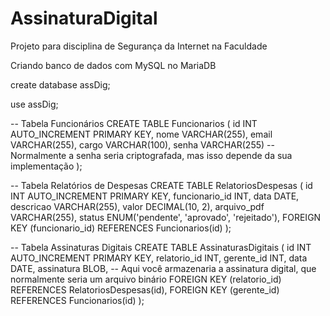 # AssinaturaDigital
Projeto para disciplina de Segurança da Internet na Faculdade

Criando banco de dados com MySQL no MariaDB

create database assDig;

use assDig;

-- Tabela Funcionários
CREATE TABLE Funcionarios (
    id INT AUTO_INCREMENT PRIMARY KEY,
    nome VARCHAR(255),
    email VARCHAR(255),
    cargo VARCHAR(100),
    senha VARCHAR(255) -- Normalmente a senha seria criptografada, mas isso depende da sua implementação
);

-- Tabela Relatórios de Despesas
CREATE TABLE RelatoriosDespesas (
    id INT AUTO_INCREMENT PRIMARY KEY,
    funcionario_id INT,
    data DATE,
    descricao VARCHAR(255),
    valor DECIMAL(10, 2),
    arquivo_pdf VARCHAR(255),
    status ENUM('pendente', 'aprovado', 'rejeitado'),
    FOREIGN KEY (funcionario_id) REFERENCES Funcionarios(id)
);

-- Tabela Assinaturas Digitais
CREATE TABLE AssinaturasDigitais (
    id INT AUTO_INCREMENT PRIMARY KEY,
    relatorio_id INT,
    gerente_id INT,
    data DATE,
    assinatura BLOB, -- Aqui você armazenaria a assinatura digital, que normalmente seria um arquivo binário
    FOREIGN KEY (relatorio_id) REFERENCES RelatoriosDespesas(id),
    FOREIGN KEY (gerente_id) REFERENCES Funcionarios(id)
);
